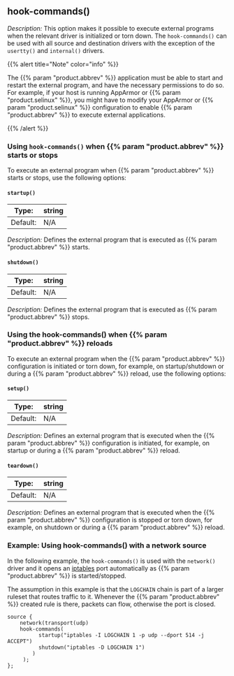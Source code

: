 ---
---
<!-- DISCLAIMER: This file is based on the syslog-ng Open Source Edition documentation https://github.com/balabit/syslog-ng-ose-guides/commit/2f4a52ee61d1ea9ad27cb4f3168b95408fddfdf2 and is used under the terms of The syslog-ng Open Source Edition Documentation License. The file has been modified by Axoflow. -->

## hook-commands()

*Description:* This option makes it possible to execute external programs when the relevant driver is initialized or torn down. The `hook-commands()` can be used with all source and destination drivers with the exception of the `usertty()` and `internal()` drivers.


{{% alert title="Note" color="info" %}}

The {{% param "product.abbrev" %}} application must be able to start and restart the external program, and have the necessary permissions to do so. For example, if your host is running AppArmor or {{% param "product.selinux" %}}, you might have to modify your AppArmor or {{% param "product.selinux" %}} configuration to enable {{% param "product.abbrev" %}} to execute external applications.

{{% /alert %}}


### Using `hook-commands()` when {{% param "product.abbrev" %}} starts or stops

To execute an external program when {{% param "product.abbrev" %}} starts or stops, use the following options:

#### `startup()`

| Type: | string |
|-------|--------|
| Default: | N/A |

*Description:* Defines the external program that is executed as {{% param "product.abbrev" %}} starts.

#### `shutdown()`

| Type: | string |
|-------|--------|
| Default: | N/A |

*Description:* Defines the external program that is executed as {{% param "product.abbrev" %}} stops.


### Using the hook-commands() when {{% param "product.abbrev" %}} reloads

To execute an external program when the {{% param "product.abbrev" %}} configuration is initiated or torn down, for example, on startup/shutdown or during a {{% param "product.abbrev" %}} reload, use the following options:

#### `setup()`

| Type: | string |
|-------|--------|
| Default: | N/A |

*Description:* Defines an external program that is executed when the {{% param "product.abbrev" %}} configuration is initiated, for example, on startup or during a {{% param "product.abbrev" %}} reload.

#### `teardown()`

| Type: | string |
|-------|--------|
| Default: | N/A |


*Description:* Defines an external program that is executed when the {{% param "product.abbrev" %}} configuration is stopped or torn down, for example, on shutdown or during a {{% param "product.abbrev" %}} reload.


### Example: Using hook-commands() with a network source

In the following example, the `hook-commands()` is used with the `network()` driver and it opens an [iptables](https://en.wikipedia.org/wiki/Iptables "https://en.wikipedia.org/wiki/Iptables") port automatically as {{% param "product.abbrev" %}} is started/stopped.

The assumption in this example is that the `LOGCHAIN` chain is part of a larger ruleset that routes traffic to it. Whenever the {{% param "product.abbrev" %}} created rule is there, packets can flow, otherwise the port is closed.

```shell
source {
    network(transport(udp)
    hook-commands(
          startup("iptables -I LOGCHAIN 1 -p udp --dport 514 -j ACCEPT")
          shutdown("iptables -D LOGCHAIN 1")
        )
     );
};
```
